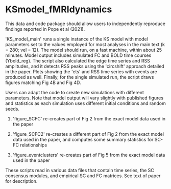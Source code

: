 # KSmodel_fMRIdynamics

This data and code package should allow users to independently reproduce findings reported in Pope et al (2021).

'KS_model_main' runs a single instance of the KS model with model parameters set to the values employed for 
most analyses in the main text (k = 280; vel = 12). The model should run, on a fast machine, within 
about 25 minutes.  Model output includes simulated FC and BOLD time courses (Ybold_reg). The script 
also calculated the edge time series and RSS amplitudes, and it detects RSS peaks using the 'circshift'
approach detailed in the paper.  Plots showing the 'ets' and RSS time series with events are produced as well.
Finally, for the single simulated run, the script draws figures matching Fig 4B and Fig 4D.

Users can adapt the code to create new simulations with different parameters. Note that model output will vary 
slightly with published figures and statistics as each simulation uses different initial conditions and 
random seeds.

1. 'figure_SCFC' re-creates part of Fig 2 from the exact model data used in the paper

2. 'figure_SCFC2' re-creates a different part of Fig 2 from the exact model data used in the paper, and computes
some summary statistics for SC-FC relationships

3. 'figure_eventclusters' re-creates part of Fig 5 from the exact model data used in the paper

These scripts read in various data files that contain time series, the SC consensus modules, and empirical SC
and FC matrices.  See text of paper for description.
